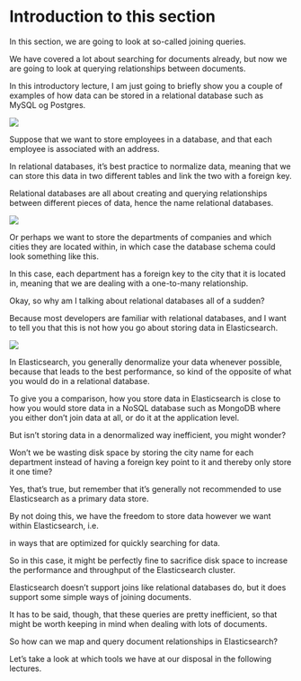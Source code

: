 # Introduction to this section

In this section, we are going to look at so-called joining queries.

We have covered a lot about searching for documents already, but now we are going to look at querying relationships between documents.

In this introductory lecture, I am just going to briefly show you a couple of examples of how data can be stored in a relational database such as MySQL og Postgres.

![](images/2022-09-20_23-10)

Suppose that we want to store employees in a database, and that each employee is associated with an address.

In relational databases, it’s best practice to normalize data, meaning that we can store this data in two different tables and link the two with a foreign key.

Relational databases are all about creating and querying relationships between different pieces of data, hence the name relational databases.

![](images/2022-09-20_23-11)

Or perhaps we want to store the departments of companies and which cities they are located within, in which case the database schema could look something like this.

In this case, each department has a foreign key to the city that it is located in, meaning that we are dealing with a one-to-many relationship.

Okay, so why am I talking about relational databases all of a sudden?

Because most developers are familiar with relational databases, and I want to tell you that this is not how you go about storing data in Elasticsearch.

![](images/2022-09-20_23-12)

In Elasticsearch, you generally denormalize your data whenever possible, because that leads to the best performance, so kind of the opposite of what you would do in a relational database.

To give you a comparison, how you store data in Elasticsearch is close to how you would store data in a NoSQL database such as MongoDB where you either don’t join data at all, or do it at the application level.

But isn’t storing data in a denormalized way inefficient, you might wonder?

Won’t we be wasting disk space by storing the city name for each department instead of having a foreign key point to it and thereby only store it one time?

Yes, that’s true, but remember that it’s generally not recommended to use Elasticsearch as a primary data store.

By not doing this, we have the freedom to store data however we want within Elasticsearch, i.e.

in ways that are optimized for quickly searching for data.

So in this case, it might be perfectly fine to sacrifice disk space to increase the performance and throughput of the Elasticsearch cluster.

Elasticsearch doesn’t support joins like relational databases do, but it does support some simple ways of joining documents.

It has to be said, though, that these queries are pretty inefficient, so that might be worth keeping in mind when dealing with lots of documents.

So how can we map and query document relationships in Elasticsearch?

Let’s take a look at which tools we have at our disposal in the following lectures.

